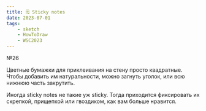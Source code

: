```yaml
---
title: 🗒️ Sticky notes
date: 2023-07-01
tags:
    - sketch
    - HowToDraw
    - WSC2023
---
```


№26

Цветные бумажки для приклеивания на стену просто квадратные. Чтобы добавить им натуральности, можно загнуть уголок, или всю нижнюю часть закрутить.

Иногда sticky notes не такие уж sticky. Тогда приходится фиксировать их скрепкой, прищепкой или гвоздиком, как вам больше нравится.
